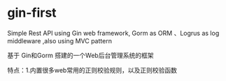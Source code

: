 # gin-first
Simple Rest API using Gin web framework, Gorm as ORM 、Logrus as log middleware ,also using MVC pattern 

基于 Gin和Gorm 搭建的一个Web后台管理系统的框架 



特点：1.内置很多web常用的正则校验规则，以及正则校验函数
